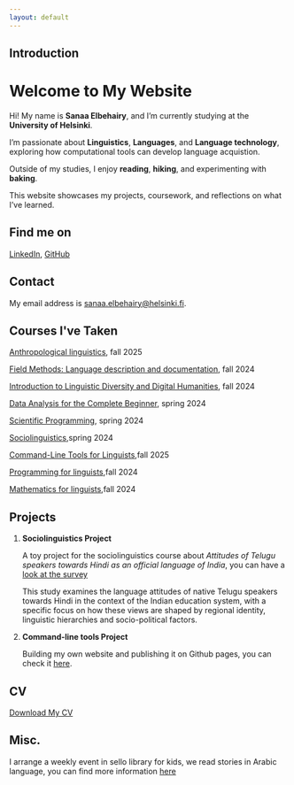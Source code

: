 ```yaml
---
layout: default
---
```


## Introduction

# Welcome to My Website

Hi! My name is **Sanaa Elbehairy**, and I’m currently studying at the **University of Helsinki**.  

I’m passionate about **Linguistics**, **Languages**, and **Language technology**,  exploring how computational tools can develop language acquistion.  

Outside of my studies, I enjoy **reading**, **hiking**, and experimenting with **baking**.  

This website showcases my projects, coursework, and reflections on what I’ve learned.


## Find me on

[LinkedIn](https://www.linkedin.com/in/sanaa-wahid-89445656/), [GitHub](https://github.com/Elbehair)

## Contact

My email address is sanaa.elbehairy@helsinki.fi. 

## Courses I've Taken

[Anthropological linguistics](https://studies.helsinki.fi/courses/course-implementation/hy-opt-cur-2526-7243d4c7-b350-45af-a4b1-6ea9a041b1a5/LDA-L311), fall 2025

[Field Methods: Language description and documentation](https://studies.helsinki.fi/courses/course-implementation/hy-opt-cur-2526-0cbb79a6-9368-45e9-8b15-9b1bda7cebce/LDA-L315), fall 2024

[Introduction to Linguistic Diversity and Digital Humanities](https://studies.helsinki.fi/courses/course-implementation/hy-opt-cur-2526-9df97501-21e6-4b8d-9de4-e91303f2ff71/LDA-301), fall 2024

[Data Analysis for the Complete Beginner](https://studies.helsinki.fi/courses/course-implementation/hy-opt-cur-2425-99ef604a-e3dc-49f1-b05b-8d95e8807cfe/LDA-H511), spring 2024

[Scientific Programming](https://studies.helsinki.fi/courses/course-implementation/hy-opt-cur-2425-ddb83483-3b99-478e-bb49-d209660a572c/LDA-C303), spring 2024

[Sociolinguistics](https://studies.helsinki.fi/courses/course-implementation/hy-opt-cur-2425-7404bbaf-0333-4da4-ad88-b967d8f7f354/LDA-L309),spring 2024

[Command-Line Tools for Linguists](https://studies.helsinki.fi/courses/course-implementation/hy-opt-cur-2526-261401a1-c550-4436-91b9-7edf4a1a3b57/KIK-LG221),fall 2025

[Programming for linguists](https://studies.helsinki.fi/courses/course-implementation/hy-opt-cur-2425-2b1a1c0f-9701-4397-9e19-ab80b0c87af4/KIK-LG208),fall 2024

[Mathematics for linguists](https://studies.helsinki.fi/courses/course-implementation/hy-opt-cur-2425-e7622986-09b2-4dee-a67e-ceec2009389d/KIK-LG209),fall 2024


## Projects

1. **Sociolinguistics Project**

     A toy project for the sociolinguistics course about _Attitudes of Telugu speakers towards Hindi as an official language 
of India_, you can have a [look at the survey](https://redcap.helsinki.fi/redcap/surveys/?s=W4PNYCTLDPXXYW7R)  

     This study examines the language attitudes of native Telugu speakers towards Hindi in the context of the Indian education system, with a specific focus on how these views are  shaped by regional identity, linguistic hierarchies and socio-political factors.

2. **Command-line tools Project** 

    Building my own website and publishing it on Github pages, you can check it [here](https://elbehair.github.io/).

## CV

[Download My CV](assets/documents/CV_Sanaa_Elbehairy_English.pdf)

## Misc. 

  I arrange a weekly event in sello library for kids, we read stories in Arabic language, you can find more information [here](https://helmet.finna.fi/FeedContent/LinkedEvents?id=espoo_le:aglrbjahai) 

